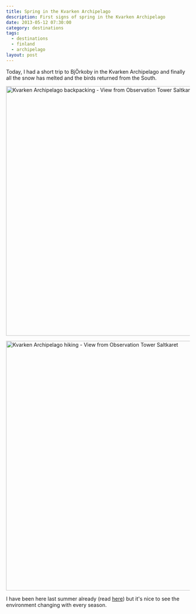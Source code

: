 ```yaml
---
title: Spring in the Kvarken Archipelago
description: First signs of spring in the Kvarken Archipelago
date: 2013-05-12 07:30:00
category: destinations
tags: 
  - destinations
  - finland
  - archipelago
layout: post
---
```

Today, I had a short trip to Bj&#214;rkoby in the Kvarken Archipelago and finally all the snow has melted and the birds returned from the South.

<a href="https://www.flickr.com/photos/90204224@N07/8731182603"><img src="https://farm8.staticflickr.com/7393/8731182603_7f97bf02ae_b.jpg" width="1024" height="683" alt="Kvarken Archipelago backpacking - View from Observation Tower Saltkaret over Svedjehamn"></a><!--more-->

<a href="https://www.flickr.com/photos/90204224@N07/8732309954"><img src="https://farm8.staticflickr.com/7281/8732309954_0fe3d56e00_b.jpg" width="1024" height="683" alt="Kvarken Archipelago hiking - View from Observation Tower Saltkaret"></a>

I have been here last summer already (read <a href="http://hikeventures.com/hiking-and-cycling-at-the-kvarken-archipelago/" target="_self">here</a>) but it's nice to see the environment changing with every season.
